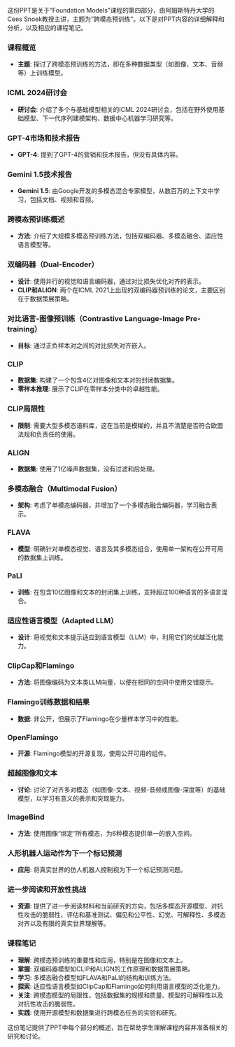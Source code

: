 这份PPT是关于“Foundation Models”课程的第四部分，由阿姆斯特丹大学的Cees Snoek教授主讲，主题为“跨模态预训练”。以下是对PPT内容的详细解释和分析，以及相应的课程笔记。

### 课程概览
- **主题**: 探讨了跨模态预训练的方法，即在多种数据类型（如图像、文本、音频等）上训练模型。

### ICML 2024研讨会
- **研讨会**: 介绍了多个与基础模型相关的ICML 2024研讨会，包括在野外使用基础模型、下一代序列建模架构、数据中心机器学习研究等。

### GPT-4市场和技术报告
- **GPT-4**: 提到了GPT-4的营销和技术报告，但没有具体内容。

### Gemini 1.5技术报告
- **Gemini 1.5**: 由Google开发的多模态混合专家模型，从数百万的上下文中学习，包括文档、视频和音频。

### 跨模态预训练概述
- **方法**: 介绍了大规模多模态预训练方法，包括双编码器、多模态融合、适应性语言模型等。

### 双编码器（Dual-Encoder）
- **设计**: 使用并行的视觉和语言编码器，通过对比损失优化对齐的表示。
- **CLIP和ALIGN**: 两个在ICML 2021上出现的双编码器预训练的论文，主要区别在于数据策展策略。

### 对比语言-图像预训练（Contrastive Language-Image Pre-training）
- **目标**: 通过正负样本对之间的对比损失对齐嵌入。

### CLIP
- **数据集**: 构建了一个包含4亿对图像和文本对的封闭数据集。
- **零样本推理**: 展示了CLIP在零样本分类中的卓越性能。

### CLIP局限性
- **限制**: 需要大型多模态语料库，这在当前是模糊的，并且不清楚是否符合欧盟法规和负责任的使用。

### ALIGN
- **数据集**: 使用了1亿噪声数据集，没有过滤和后处理。

### 多模态融合（Multimodal Fusion）
- **架构**: 考虑了单模态编码器，并增加了一个多模态融合编码器，学习融合表示。

### FLAVA
- **模型**: 明确针对单模态视觉、语言及其多模态组合，使用单一架构在公开可用的数据集上训练。

### PaLI
- **训练**: 在包含10亿图像和文本的封闭集上训练，支持超过100种语言的多语言混合。

### 适应性语言模型（Adapted LLM）
- **设计**: 将视觉和文本提示适应到语言模型（LLM）中，利用它们的优越泛化能力。

### ClipCap和Flamingo
- **方法**: 将图像编码为文本类LLM向量，以便在相同的空间中使用交错提示。

### Flamingo训练数据和结果
- **数据**: 非公开，但展示了Flamingo在少量样本学习中的性能。

### OpenFlamingo
- **开源**: Flamingo模型的开源复现，使用公开可用的组件。

### 超越图像和文本
- **讨论**: 讨论了对齐多对模态（如图像-文本、视频-音频或图像-深度等）的基础模型，以学习有意义的表示和突现能力。

### ImageBind
- **方法**: 使用图像“绑定”所有模态，为6种模态提供单一的嵌入空间。

### 人形机器人运动作为下一个标记预测
- **应用**: 将真实世界的仿人机器人控制视为下一个标记预测问题。

### 进一步阅读和开放性挑战
- **资源**: 提供了进一步阅读材料和当前研究的方向，包括多模态开源模型、对抗性攻击的脆弱性、评估和基准测试、偏见和公平性、幻觉、可解释性、多模态对齐以及有限的真实世界理解等。

### 课程笔记
- **理解**: 跨模态预训练的重要性和应用，特别是在图像和文本上。
- **掌握**: 双编码器模型如CLIP和ALIGN的工作原理和数据策展策略。
- **学习**: 多模态融合模型如FLAVA和PaLI的结构和训练方法。
- **探索**: 适应性语言模型如ClipCap和Flamingo如何利用语言模型的泛化能力。
- **关注**: 跨模态模型的局限性，包括数据集的规模和质量、模型的可解释性以及对抗性攻击的脆弱性。
- **实践**: 使用开源模型和数据集进行跨模态任务的实验和研究。

这份笔记提供了PPT中每个部分的概述，旨在帮助学生理解课程内容并准备相关的研究和讨论。